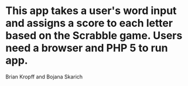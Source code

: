 # This app takes a user's word input and assigns a score to each letter based on the Scrabble game. Users need a browser and PHP 5 to run app.

Brian Kropff and Bojana Skarich
